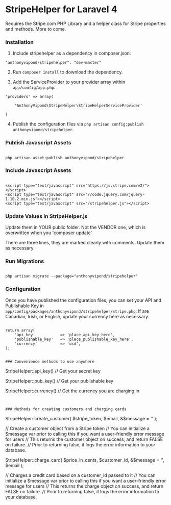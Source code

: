 StripeHelper for Laravel 4
==============

Requires the Stripe.com PHP Library and a helper class for Stripe properties and methods. More to come.


### Installation

1. Include stripehelper as a dependency in composer.json:

~~~
"anthonyvipond/stripehelper": "dev-master"
~~~

2. Run `composer install` to download the dependency.

3. Add the ServiceProvider to your provider array within `app/config/app.php`:

~~~
'providers' => array(

    'AnthonyVipond\StripeHelper\StripeHelperServiceProvider'

)
~~~

4. Publish the configuration files via `php artisan config:publish anthonyvipond/stripehelper`.


### Publish Javascript Assets

~~~

php artisan asset:publish anthonyvipond/stripehelper

~~~


### Include Javascript Assets

~~~

<script type="text/javascript" src="https://js.stripe.com/v2/"></script>
<script type="text/javascript" src="//code.jquery.com/jquery-1.10.2.min.js"></script>
<script type="text/javascript" src="/stripehelper.js"></script>

~~~


### Update Values in StripeHelper.js

Update them in YOUR public folder. Not the VENDOR one, which is overwritten when you 'composer update'

There are three lines, they are marked clearly with comments. Update them as necessary.


### Run Migrations

~~~

php artisan migrate --package="anthonyvipond/stripehelper"

~~~


### Configuration

Once you have published the configuration files, you can set your API and Publishable Key in `app/config/packages/anthonyvipond/stripehelper/stripe.php`:
If are Canadian, Irish, or English, update your currency here as necessary.

~~~

return array(
	'api_key' 			=> 'place_api_key_here',
	'publishable_key' 	=> 'place_publishable_key_here',
	'currency'			=> 'usd',
);


### Convenience methods to use anywhere

~~~

StripeHelper::api_key() // Get your secret key

StripeHelper::pub_key() // Get your publishable key

StripeHelper::currency() // Get the currency you are charging in

~~~


### Methods for creating customers and charging cards

~~~

StripeHelper::create_customer( $stripe_token, $email, &$message = '' );

// Create a customer object from a Stripe token
// You can initialize a $message var prior to calling this if you want a user-friendly error message for users
// This returns the customer object on success, and return FALSE on failure.
// Prior to returning false, it logs the error information to your database.

StripeHelper::charge_card( $price_in_cents, $customer_id, &$message = '', $email );

// Charges a credit card based on a customer_id passed to it
// You can initialize a $message var prior to calling this if you want a user-friendly error message for users
// This returns the charge object on success, and return FALSE on failure.
// Prior to returning false, it logs the error information to your database.

~~~